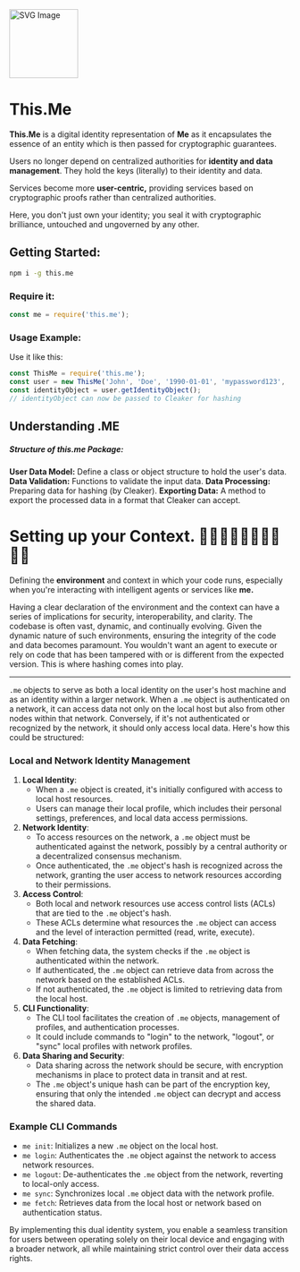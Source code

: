 <img src="https://suign.github.io/neurons.me/neurons_logo.png" alt="SVG Image" width="123" height="123" style="width123px; height:123px;">

# This.Me  


**This.Me** is a digital identity representation of **Me** as it encapsulates the essence of an entity which is then passed for cryptographic guarantees.

Users no longer depend on centralized authorities for **identity and data management**. They hold the keys (literally) to their identity and data. 

Services become more **user-centric,** providing services based on cryptographic proofs rather than centralized authorities.

Here, you don't just own your identity; you seal it with cryptographic brilliance, untouched and ungoverned by any other. 

## Getting Started: 

```bash
npm i -g this.me
```

### Require it:

```js
const me = require('this.me');
```

### Usage Example:

Use it like this:

```js
const ThisMe = require('this.me');
const user = new ThisMe('John', 'Doe', '1990-01-01', 'mypassword123', '1234');
const identityObject = user.getIdentityObject();
// identityObject can now be passed to Cleaker for hashing
```

## Understanding .ME

##### Structure of this.me Package:

**User Data Model:** Define a class or object structure to hold the user's data.
**Data Validation:** Functions to validate the input data.
**Data Processing:** Preparing data for hashing (by Cleaker).
**Exporting Data:** A method to export the processed data in a format that Cleaker can accept.




# Setting up your Context. 	👋🏻👋🏼👋🏽👋🏾👋🏿
Defining the **environment** and context in which your code runs, especially when you're interacting with intelligent agents or services like **me.**

Having a clear declaration of the environment and the context can have a series of implications for security, interoperability, and clarity. The codebase is often vast, dynamic, and continually evolving. Given the dynamic nature of such environments, ensuring the integrity of the code and data becomes paramount. You wouldn't want an agent to execute or rely on code that has been tampered with or is different from the expected version. This is where hashing comes into play.



-----



`.me` objects to serve as both a local identity on the user's host machine and as an identity within a larger network. When a `.me` object is authenticated on a network, it can access data not only on the local host but also from other nodes within that network. Conversely, if it's not authenticated or recognized by the network, it should only access local data. Here's how this could be structured:

### Local and Network Identity Management

1. **Local Identity**:
   - When a `.me` object is created, it's initially configured with access to local host resources.
   - Users can manage their local profile, which includes their personal settings, preferences, and local data access permissions.
2. **Network Identity**:
   - To access resources on the network, a `.me` object must be authenticated against the network, possibly by a central authority or a decentralized consensus mechanism.
   - Once authenticated, the `.me` object's hash is recognized across the network, granting the user access to network resources according to their permissions.
3. **Access Control**:
   - Both local and network resources use access control lists (ACLs) that are tied to the `.me` object's hash.
   - These ACLs determine what resources the `.me` object can access and the level of interaction permitted (read, write, execute).
4. **Data Fetching**:
   - When fetching data, the system checks if the `.me` object is authenticated within the network.
   - If authenticated, the `.me` object can retrieve data from across the network based on the established ACLs.
   - If not authenticated, the `.me` object is limited to retrieving data from the local host.
5. **CLI Functionality**:
   - The CLI tool facilitates the creation of `.me` objects, management of profiles, and authentication processes.
   - It could include commands to "login" to the network, "logout", or "sync" local profiles with network profiles.
6. **Data Sharing and Security**:
   - Data sharing across the network should be secure, with encryption mechanisms in place to protect data in transit and at rest.
   - The `.me` object's unique hash can be part of the encryption key, ensuring that only the intended `.me` object can decrypt and access the shared data.

### Example CLI Commands

- `me init`: Initializes a new `.me` object on the local host.
- `me login`: Authenticates the `.me` object against the network to access network resources.
- `me logout`: De-authenticates the `.me` object from the network, reverting to local-only access.
- `me sync`: Synchronizes local `.me` object data with the network profile.
- `me fetch`: Retrieves data from the local host or network based on authentication status.

By implementing this dual identity system, you enable a seamless transition for users between operating solely on their local device and engaging with a broader network, all while maintaining strict control over their data access rights.